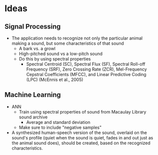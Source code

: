 # Ideas

## Signal Processing
- The application needs to recognize not only the particular animal making a sound, but some characteristics of that sound
	- A bark vs. a growl
	- High-pitched sound vs a low-pitch sound
	- Do this by using spectral properties
		- Spectral Centroid (SC), Spectral Flux (SF), Spectral Roll-off Frequency (SRF),
	  	  Zero Crossing Rate (ZCR), Mel-Frequency Cepstral Coefficients (MFCC),
		  and Linear Predictive Coding (LPC) (McEnnis et al., 2005)

## Machine Learning
- ANN
	- Train using spectral properties of sound from Macaulay Library sound archive
		- Average and standard deviation
	- Make sure to include "negative samples"
- A synthesized human-speech version of the sound, overlaid on the sound's profile (quiet when the sound is quiet, fades in and out just as the animal sound does), should be created, based on the recognized characteristics.
